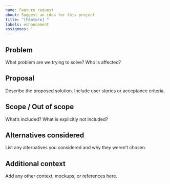 ```yaml
---
name: Feature request
about: Suggest an idea for this project
title: "[Feature] "
labels: enhancement
assignees: ''
---
```


## Problem
What problem are we trying to solve? Who is affected?

## Proposal
Describe the proposed solution. Include user stories or acceptance criteria.

## Scope / Out of scope
What’s included? What is explicitly not included?

## Alternatives considered
List any alternatives you considered and why they weren’t chosen.

## Additional context
Add any other context, mockups, or references here.

